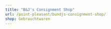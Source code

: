 ```yaml
---
title: "B&J's Consignment Shop"
url: /point-pleasant/bundjs-consignment-shop/
shop: Gebrauchtwaren
---
```

